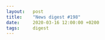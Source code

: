 ```yaml
---
layout:   post
title:    "News digest #198"
date:     2020-03-16 12:00:00 +0200
tags:     digest
---
```

